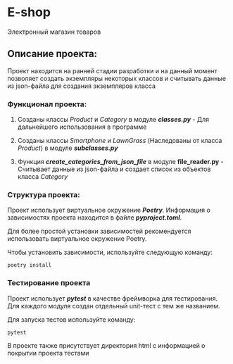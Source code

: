 # E-shop

Электронный магазин товаров

## Описание проекта:

Проект находится на ранней стадии разработки и на данный момент позволяет создать экземпляры некоторых классов и считывать данные из json-файла для создания экземпляров класса 

### Функционал проекта:

1. Созданы классы *Product* и *Category* в модуле ***classes.py*** - Для дальнейшего использования в программе

2. Созданы классы *Smartphone* и *LawnGrass* (Наследованы от класса *Product*) в модуле ***subclasses.py***

3. Функция ***create_categories_from_json_file*** в модуле **file_reader.py** - Считывает данные из json-файла и создает список из объектов класса *Category*


### Структура проекта:

Проект использует виртуальное окружение ***Poetry***. Информация о зависимостях проекта
находится в файле ***pyproject.toml***. 

Для более простой установки зависимостей рекомендуется использовать виртуальное окружение
Poetry. 

Чтобы установить зависимости, используйте следующую команду:

```
poetry install
```

### Тестирование проекта

Проект использует ***pytest*** в качестве фреймворка для тестирования.
Для каждого модуля создан отдельный unit-тест с тем же названием.

Для запуска тестов используйте команду:

```
pytest
```

В проекте также присутствует директория html с информацией о покрытии проекта тестами